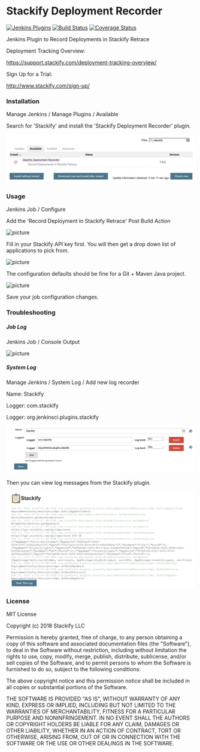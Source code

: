# Stackify Deployment Recorder

[![Jenkins Plugins](https://img.shields.io/jenkins/plugin/v/stackify-deployment-recorder.svg)](https://plugins.jenkins.io/stackify-deployment-recorder)
[![Build Status](https://travis-ci.org/jenkinsci/stackify-deployment-recorder-plugin.svg?branch=master)](https://travis-ci.org/jenkinsci/stackify-deployment-recorder-plugin)
[![Coverage Status](https://coveralls.io/repos/github/jenkinsci/stackify-deployment-recorder-plugin/badge.svg?branch=master)](https://coveralls.io/github/jenkinsci/stackify-deployment-recorder-plugin?branch=master)

Jenkins Plugin to Record Deployments in Stackify Retrace

Deployment Tracking Overview:

https://support.stackify.com/deployment-tracking-overview/

Sign Up for a Trial:

http://www.stackify.com/sign-up/

### Installation

Manage Jenkins / Manage Plugins / Available

Search for 'Stackify' and install the 'Stackify Deployment Recorder' plugin. 

![picture](images/install.png)

### Usage

Jenkins Job / Configure

Add the 'Record Deployment in Stackify Retrace' Post Build Action

![picture](images/postbuildaction.png)

Fill in your Stackify API key first. You will then get a drop down list of applications to pick from. 

![picture](images/blankconfig.png)

The configuration defaults should be fine for a Git + Maven Java project. 

![picture](images/config.png)

Save your job configuration changes.

### Troubleshooting

##### Job Log

Jenkins Job / Console Output

![picture](images/joblog.png)

##### System Log

Manage Jenkins / System Log / Add new log recorder

Name: Stackify

Logger: com.stackify

Logger: org.jenkinsci.plugins.stackify

![picture](images/systemlogrecorder.png)

Then you can view log messages from the Stackify plugin.

![picture](images/systemlog.png)

### License

MIT License

Copyright (c) 2018 Stackify LLC

Permission is hereby granted, free of charge, to any person obtaining a copy
of this software and associated documentation files (the "Software"), to deal
in the Software without restriction, including without limitation the rights
to use, copy, modify, merge, publish, distribute, sublicense, and/or sell
copies of the Software, and to permit persons to whom the Software is
furnished to do so, subject to the following conditions:

The above copyright notice and this permission notice shall be included in all
copies or substantial portions of the Software.

THE SOFTWARE IS PROVIDED "AS IS", WITHOUT WARRANTY OF ANY KIND, EXPRESS OR
IMPLIED, INCLUDING BUT NOT LIMITED TO THE WARRANTIES OF MERCHANTABILITY,
FITNESS FOR A PARTICULAR PURPOSE AND NONINFRINGEMENT. IN NO EVENT SHALL THE
AUTHORS OR COPYRIGHT HOLDERS BE LIABLE FOR ANY CLAIM, DAMAGES OR OTHER
LIABILITY, WHETHER IN AN ACTION OF CONTRACT, TORT OR OTHERWISE, ARISING FROM,
OUT OF OR IN CONNECTION WITH THE SOFTWARE OR THE USE OR OTHER DEALINGS IN THE
SOFTWARE.
